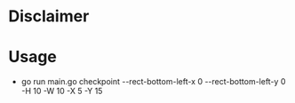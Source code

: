 # Disclaimer

# Usage
- go run main.go checkpoint --rect-bottom-left-x 0 --rect-bottom-left-y 0 -H 10 -W 10 -X 5 -Y 15